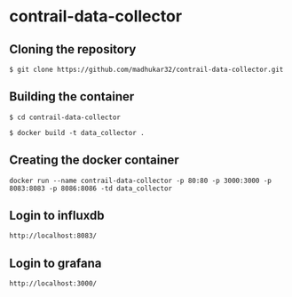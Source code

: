 # contrail-data-collector

## Cloning the repository
`$ git clone https://github.com/madhukar32/contrail-data-collector.git`

## Building the container
`$ cd contrail-data-collector `

`$ docker build -t data_collector .`

## Creating the docker container
`docker run --name contrail-data-collector -p 80:80 -p 3000:3000 -p 8083:8083 -p 8086:8086 -td data_collector`

## Login to influxdb
`http://localhost:8083/`

## Login to grafana
`http://localhost:3000/`
